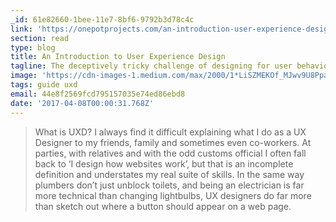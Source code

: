 ```yaml
---
_id: 61e82660-1bee-11e7-8bf6-9792b3d78c4c
link: 'https://onepotprojects.com/an-introduction-user-experience-design-2a7f8167bf03'
section: read
type: blog
title: An Introduction to User Experience Design
tagline: The deceptively tricky challenge of designing for user behaviour
image: 'https://cdn-images-1.medium.com/max/2000/1*LiSZMEKOf_MJwv9U8PpaCQ.png'
tags: guide uxd
email: 44e8f2569fcd795157035e74ed86ebd8
date: '2017-04-08T00:00:31.768Z'
---
```

> What is UXD?
> I always find it difficult explaining what I do as a UX Designer to my friends, family and sometimes even co-workers. At parties, with relatives and with the odd customs official I often fall back to ‘I design how websites work’, but that is an incomplete definition and understates my real suite of skills. In the same way plumbers don’t just unblock toilets, and being an electrician is far more technical than changing lightbulbs, UX designers do far more than sketch out where a button should appear on a web page.
